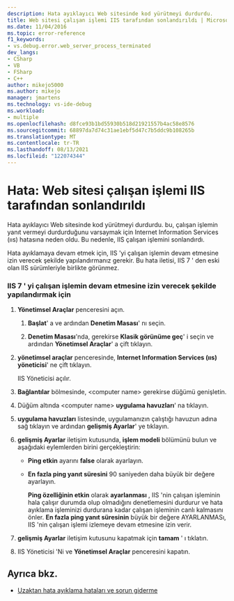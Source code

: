 ```yaml
---
description: Hata ayıklayıcı Web sitesinde kod yürütmeyi durdurdu.
title: Web sitesi çalışan işlemi IIS tarafından sonlandırıldı | Microsoft Docs
ms.date: 11/04/2016
ms.topic: error-reference
f1_keywords:
- vs.debug.error.web_server_process_terminated
dev_langs:
- CSharp
- VB
- FSharp
- C++
author: mikejo5000
ms.author: mikejo
manager: jmartens
ms.technology: vs-ide-debug
ms.workload:
- multiple
ms.openlocfilehash: d8fce93b1bd55930b518d21921557b4ac58e8576
ms.sourcegitcommit: 68897da7d74c31ae1ebf5d47c7b5ddc9b108265b
ms.translationtype: MT
ms.contentlocale: tr-TR
ms.lasthandoff: 08/13/2021
ms.locfileid: "122074344"
---
```

# <a name="error-web-site-worker-process-has-been-terminated-by-iis"></a>Hata: Web sitesi çalışan işlemi IIS tarafından sonlandırıldı
Hata ayıklayıcı Web sitesinde kod yürütmeyi durdurdu. bu, çalışan işlemin yanıt vermeyi durdurduğunu varsaymak için Internet Information Services (ııs) hatasına neden oldu. Bu nedenle, IIS çalışan işlemini sonlandırdı.

 Hata ayıklamaya devam etmek için, IIS 'yi çalışan işlemin devam etmesine izin verecek şekilde yapılandırmanız gerekir. Bu hata iletisi, IIS 7 ' den eski olan IIS sürümleriyle birlikte görünmez.

### <a name="to-configure-iis-7-to-allow-the-worker-process-to-continue"></a>IIS 7 ' yi çalışan işlemin devam etmesine izin verecek şekilde yapılandırmak için

1. **Yönetimsel Araçlar** penceresini açın.

   1. **Başlat**' a ve ardından **Denetim Masası**' nı seçin.

   2. **Denetim Masası**'nda, gerekirse **Klasik görünüme geç**' i seçin ve ardından **Yönetimsel Araçlar**' a çift tıklayın.

2. **yönetimsel araçlar** penceresinde, **Internet Information Services (ııs) yöneticisi**' ne çift tıklayın.

    IIS Yöneticisi açılır.

3. **Bağlantılar** bölmesinde, \<computer name> gerekirse düğümü genişletin.

4. Düğüm altında \<computer name> **uygulama havuzları**' na tıklayın.

5. **uygulama havuzları** listesinde, uygulamanızın çalıştığı havuzun adına sağ tıklayın ve ardından **gelişmiş Ayarlar**' ye tıklayın.

6. **gelişmiş Ayarlar** iletişim kutusunda, **işlem modeli** bölümünü bulun ve aşağıdaki eylemlerden birini gerçekleştirin:

   - **Ping etkin** ayarını **false** olarak ayarlayın.

   - **En fazla ping yanıt süresini** 90 saniyeden daha büyük bir değere ayarlayın.

     **Ping özelliğinin etkin** olarak **ayarlanması** , IIS 'nin çalışan işleminin hala çalışır durumda olup olmadığını denetlemesini durdurur ve hata ayıklama işleminizi durdurana kadar çalışan işleminin canlı kalmasını önler. **En fazla ping yanıt süresinin** büyük bir değere AYARLANMASı, IIS 'nin çalışan işlemi izlemeye devam etmesine izin verir.

7. **gelişmiş Ayarlar** iletişim kutusunu kapatmak için **tamam** ' ı tıklatın.

8. IIS Yöneticisi 'Ni ve **Yönetimsel Araçlar** penceresini kapatın.

## <a name="see-also"></a>Ayrıca bkz.
- [Uzaktan hata ayıklama hataları ve sorun giderme](../debugger/remote-debugging-errors-and-troubleshooting.md)

